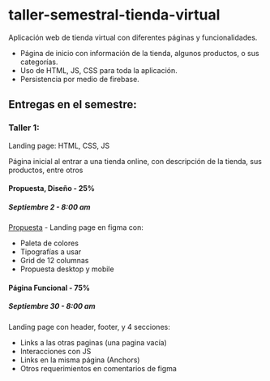 # taller-semestral-tienda-virtual

Aplicación web de tienda virtual con diferentes páginas y funcionalidades.

- Página de inicio con información de la tienda, algunos productos, o sus categorías.
- Uso de HTML, JS, CSS para toda la aplicación.
- Persistencia por medio de firebase.


## Entregas en el semestre:

### Taller 1:

Landing page:
HTML, CSS, JS

Página inicial al entrar a una tienda online, con descripción de la tienda, sus productos, entre otros


#### Propuesta,  Diseño - 25%
##### Septiembre 2 - 8:00 am

[Propuesta](https://www.figma.com/proto/CE4lZekidc8yaqnPQRMvZA/TIENDA-VIRTUAL?page-id=0%3A1&node-id=1%3A2&viewport=-13%2C-54%2C0.53&scaling=min-zoom&starting-point-node-id=1%3A2) - Landing page en figma con:
- Paleta de colores
- Tipografías a usar
- Grid de 12 columnas
- Propuesta desktop y mobile 


#### Página Funcional - 75%
##### Septiembre 30 - 8:00 am

Landing page con header, footer, y 4 secciones:
- Links a las otras paginas (una pagina vacía) 
- Interacciones con JS
- Links en la misma página (Anchors)
- Otros requerimientos en comentarios de figma

